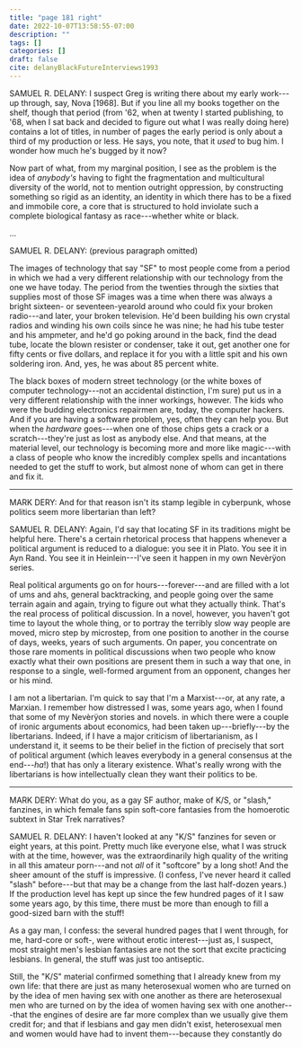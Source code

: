 ```yaml
---
title: "page 181 right"
date: 2022-10-07T13:58:55-07:00
description: ""
tags: []
categories: []
draft: false
cite: delanyBlackFutureInterviews1993
---
```


SAMUEL R. DELANY: I suspect Greg is writing there about my early
work---up through, say, Nova [1968]. But if you line all my books
together on the shelf, though that period (from '62, when at twenty 
I started publishing, to '68, when I sat back and decided to figure out
what I was really doing here) contains a lot of titles, in number of
pages the early period is only about a third of my production or less.
He says, you note, that it *used* to bug him. I wonder how much he's
bugged by it now? 

Now part of what, from my marginal position, I see as the problem is the idea of *anybody's* having to fight the fragmentation and
multicultural diversity of the world, not to mention outright oppression, by constructing something so rigid as an identity, an identity in
which there has to be a fixed and immobile core, a core that is structured to hold inviolate such a complete biological fantasy as race---whether white or black.

...

SAMUEL R. DELANY: (previous paragraph omitted)

The images of technology that say "SF" to most people come from
a period in which we had a very different relationship with our
technology from the one we have today. The period from the twenties through the sixties that supplies most of those SF images was
a time when there was always a bright sixteen- or seventeen-yearold around who could fix your broken radio---and later, your broken
television. He'd been building his own crystal radios and winding his
own coils since he was nine; he had his tube tester and his ampmeter,
and he'd go poking around in the back, find the dead tube, locate
the blown resister or condenser, take it out, get another one for fifty
cents or five dollars, and replace it for you with a little spit and his
own soldering iron. And, yes, he was about 85 percent white.

The black boxes of modern street technology (or the white boxes
of computer technology---not an accidental distinction, I'm sure) put
us in a very different relationship with the inner workings, however.
The kids who were the budding electronics repairmen are, today, the
computer hackers. And if you are having a software problem, yes,
often they can help you. But when the *hardware* goes---when one of
those chips gets a crack or a scratch---they're just as lost as anybody
else. And that means, at the material level, our technology is becoming more and more like magic---with a class of people who know
the incredibly complex spells and incantations needed to get the stuff
to work, but almost none of whom can get in there and fix it. 

---

MARK DERY: And for that reason isn't its stamp legible in cyberpunk,
whose politics seem more libertarian than left? 

SAMUEL R. DELANY: Again, I'd say that locating SF in its traditions
might be helpful here. There's a certain rhetorical process that happens whenever a political argument is reduced to a dialogue: you see
it in Plato. You see it in Ayn Rand. You see it in Heinlein---I've seen
it happen in my own Nevèrÿon series.

Real political arguments go on for hours---forever---and are filled
with a lot of ums and ahs, general backtracking, and people going
over the same terrain again and again, trying to figure out what they
actually think. That's the real process of political discussion. In a
novel, however, you haven't got time to layout the whole thing, or to
portray the terribly slow way people are moved, micro step by microstep, from one position to another in the course of days, weeks, years of such arguments. On paper, you concentrate on those rare moments
in political discussions when two people who know exactly what
their own positions are present them in such a way that one, in response to a single, well-formed argument from an opponent, changes her or his mind. 

I am not a libertarian. I'm quick to say that I'm a Marxist---or, at
any rate, a Marxian. I remember how distressed I was, some years
ago, when I found that some of my Nevèrÿon stories and novels. in
which there were a couple of ironic arguments about economics, had
been taken up---briefly---by the libertarians. Indeed, if I have a major
criticism of libertarianism, as I understand it, it seems to be their belief in the fiction of precisely that sort of political argument (which
leaves everybody in a general consensus at the end---*ha*!) that has
only a literary existence. What's really wrong with the libertarians is
how intellectually clean they want their politics to be. 

---

MARK DERY: What do you, as a gay SF author, make of K/S, or "slash,"
fanzines, in which female fans spin soft-core fantasies from the homoerotic subtext in Star Trek narratives? 

SAMUEL R. DELANY: I haven't looked at any "K/S" fanzines for seven
or eight years, at this point. Pretty much like everyone else, what I
was struck with at the time, however, was the extraordinarily high
quality of the writing in all this amateur porn---and not *all* of it "softcore" by a long shot! And the sheer amount of the stuff is impressive. (I confess, I've never heard it called "slash" before---but that may be a change from the last half-dozen years.) If the production level has
kept up since the few hundred pages of it I saw some years ago, by
this time, there must be more than enough to fill a good-sized barn
with the stuff! 

As a gay man, I confess: the several hundred pages that I went
through, for me, hard-core or soft-, were without erotic interest---just as, I suspect, most straight men's lesbian fantasies are not the
sort that excite practicing lesbians. In general, the stuff was just too
antiseptic.

Still, the "K/S" material confirmed something that I already knew
from my own life: that there are just as many heterosexual women
who are turned on by the idea of men having sex with one another as
there are heterosexual men who are turned on by the idea of women
having sex with one another---that the engines of desire are far more
complex than we usually give them credit for; and that if lesbians
and gay men didn't exist, heterosexual men and women would have
had to invent them---because they constantly do